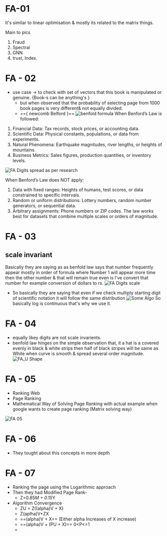 # FA-01 
It's similar to linear optimisation & mostly its related to the matrix things.

Main to pics 
1. Fraud 
2. Spectral
3.  GNN
4. trust, Index.

# FA - 02
 - use case → to check with set of vectors that this book is manipulated or genuine. {Book-s can be anything's }
	 - but when observed that the probability of  selecting page from 1000 book pages is very different& not equally divided.
	 - =={ newcomb Belford }==
	 ![benfold formula](Fraud%20analysis-1.png) 
 When Benford’s Law is followed:
1. Financial Data: Tax records, stock prices, or accounting data.
2. Scientific Data: Physical constants, populations, or data from experiments.
3. Natural Phenomena: Earthquake magnitudes, river lengths, or heights of mountains.
4. Business Metrics: Sales figures, production quantities, or inventory levels.

![FA Digits spread as per research](Fraud%20analysis.png)

When Benford’s Law does NOT apply:
1. Data with fixed ranges: Heights of humans, test scores, or data constrained to specific intervals.
2. Random or uniform distributions: Lottery numbers, random number generators, or sequential data.
3. Arbitrary assignments: Phone numbers or ZIP codes.
The law works best for datasets that combine multiple scales or orders of magnitude. 

# FA - 03
## scale invariant 
Basically they are saying as as benfold law says that number frequently appear mostly in order of formula where 
Number 1 will appear more time then the other number & that will remain true even is I've convert that number for example conversion of dollars to rs.
![FA Digits scale](Fraud%20analysis%20distribuition.png)

- So basically they are saying that even if we check multiply starting digit of scientific notation it will follow the same distribution
![Some Algo](Fraud%20analysis%20distribuition-1.png)
So basically log is continuous that's why we use it.

# FA - 04
- equally likey digits are not scale invarients.
 - benfold law hinges on the simple observation that, it a hat is a covered evenly in black & white strips then half of black stripes will be same as White when curve is smooth & spread several order magnitude.
![FA_U Shape](Fraud%20analysis%20black%20and%20white.png)

# FA - 05
- Ranking Web
- Page Ranking
- Mathematical Way of Solving Page Ranking with actual example when google wants to create page ranking (Matrix solving way)

![FA 05](Fraud%20analysis%204.png)
# FA - 06

- They tought about this concepts in more depth

# FA - 07

- Ranking the page using the Logarithmic approach
- Then they had Modified Page Rank-
	- Z=0.85*M + 0.15*Y
- Algorithm Convergence
	- ZU = Z((alpha)V + X)
	- Z(aplha)V+ZX
	- ==(alpha)V + X== (Either alpha Increases of X increase)
	- ==(alpha)V + (PU + X)== 0<P<=1
	- 